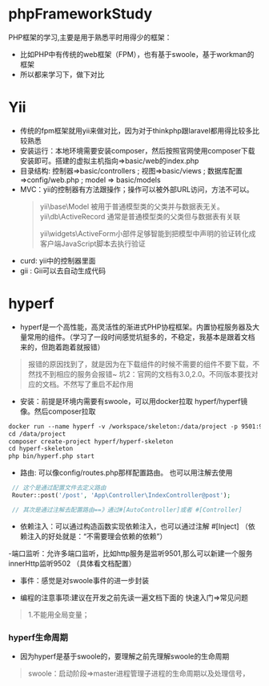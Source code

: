 # phpFrameworkStudy
PHP框架的学习,主要是用于熟悉平时用得少的框架：
- 比如PHP中有传统的web框架（FPM），也有基于swoole，基于workman的框架
- 所以都来学习下，做下对比

# Yii
- 传统的fpm框架就用yii来做对比，因为对于thinkphp跟laravel都用得比较多比较熟悉
- 安装运行：本地环境需要安装composer，然后按照官网使用composer下载安装即可。搭建的虚拟主机指向=>basic/web的index.php
- 目录结构: 控制器=>basic/controllers ; 视图=>basic/views ; 数据库配置=>config/web.php  ; model => basic/models
- MVC：yii的控制器有方法跟操作；操作可以被外部URL访问，方法不可以。
  > yii\base\Model 被用于普通模型类的父类并与数据表无关。yii\db\ActiveRecord 通常是普通模型类的父类但与数据表有关联
  >
  >  yii\widgets\ActiveForm小部件足够智能到把模型中声明的验证转化成客户端JavaScript脚本去执行验证
- curd: yii中的控制器里面
- gii :  Gii可以去自动生成代码


# hyperf

- hyperf是一个高性能，高灵活性的渐进式PHP协程框架。内置协程服务器及大量常用的组件。（学习了一段时间感觉坑挺多的，不稳定，我基本是跟着文档来的，但跑着跑着就报错）
> 报错的原因找到了，就是因为在下载组件的时候不需要的组件不要下载，不然找不到相应的服务会报错~
> 坑2：官网的文档有3.0,2.0。不同版本要找对应的文档。不然写了重启不起作用

- 安装：前提是环境内需要有swoole，可以用docker拉取 hyperf/hyperf镜像。然后composer拉取 
```dockerfile
docker run --name hyperf -v /workspace/skeleton:/data/project -p 9501:9501 -it --privileged -u root --entrypoint /bin/sh hyperf/hyperf:8.0-alpine-v3.15-swoole
cd /data/project
composer create-project hyperf/hyperf-skeleton
cd hyperf-skeleton
php bin/hyperf.php start
```

- 路由: 可以像config/routes.php那样配置路由。 也可以用注解去使用
```php
 // 这个是通过配置文件去定义路由
 Router::post('/post', 'App\Controller\IndexController@post');

 // 其次是通过注解去配置路由==》通过#[AutoController]或者 #[Controller]
```
- 依赖注入：可以通过构造函数实现依赖注入，也可以通过注解 #[Inject] （依赖注入的好处就是：“不需要理会依赖的依赖”）

-端口监听：允许多端口监听，比如http服务是监听9501,那么可以新建一个服务innerHttp监听9502 （具体看文档配置）

- 事件：感觉是对swoole事件的进一步封装

- 编程的注意事项:建议在开发之前先读一遍文档下面的 快速入门=>常见问题
> 1.不能用全局变量； 


### hyperf生命周期
- 因为hyperf是基于swoole的，要理解之前先理解swoole的生命周期
> swoole：启动阶段=>master进程管理子进程的生命周期以及处理信号，



